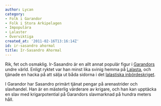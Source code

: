 ```yaml
---
author: Lycan
category:
- Folk i Garandor
- Folk i Stora Arkipelagen
- Impopulära
- Lalaster
- Överviktiga
created_at: '2011-02-16T13:16:14Z'
id: ir-sasandro ahormal
title: Ir-Sasandro Ahormal
---
```

Rik, fet och osmaklig. Ir-Sasandro är en allt annat populär figur i [Garandors] undre värld. Enligt ryktet var han minst lika svinig hemma på [Lalasta], och tjänade en hacka på att sälja ut båda sidorna i det [lalastiska inbördeskriget].

I Garandor har Sasandro primärt tjänat pengar på arenastrider och slavhandel. Han är en mästerlig värderare av krigare, och han kan upptäcka en slav med krigarpotential på Garandors slavmarknad på hundra meters håll.

  [Garandors]: Garandor
  [Lalasta]: Lalasta
  [lalastiska inbördeskriget]: Lalastiska_inbördeskriget